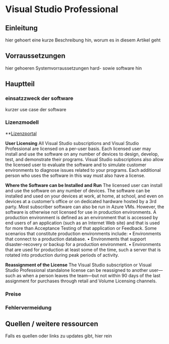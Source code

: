 # Visual Studio Professional

## Einleitung

hier gehoert eine kurze Beschreibung hin, worum es in diesem Artikel geht

## Vorraussetzungen

hier gehoeren Systemvorraussetzungen hard- sowie software hin

## Hauptteil

### einsatzzweck der software

kurzer use case der software

### Lizenzmodell

**[Lizenzportal](https://my.visualstudio.com/)

**User Licensing**
All Visual Studio subscriptions and Visual Studio Professional are licensed on a per-user basis. Each
licensed user may install and use the software on any number of devices to design, develop, test, and
demonstrate their programs. Visual Studio subscriptions also allow the licensed user to evaluate the
software and to simulate customer environments to diagnose issues related to your programs. Each
additional person who uses the software in this way must also have a license.

**Where the Software can be Installed and Run**
The licensed user can install and use the software on any number of devices. The software can be
installed and used on your devices at work, at home, at school, and even on devices at a customer’s office
or on dedicated hardware hosted by a 3rd party. Most subscriber software can also be run in Azure VMs.
However, the software is otherwise not licensed for use in production environments.
A production environment is defined as an environment that is accessed by end users of an application
(such as an Internet Web site) and that is used for more than Acceptance Testing of that application or
Feedback. Some scenarios that constitute production environments include:
• Environments that connect to a production database.
• Environments that support disaster-recovery or backup for a production environment.
• Environments that are used for production at least some of the time, such a server that is rotated
into production during peak periods of activity.

**Reassignment of the License**
The Visual Studio subscription or Visual Studio Professional standalone license can be reassigned to
another user—such as when a person leaves the team—but not within 90 days of the last assignment for
purchases through retail and Volume Licensing channels.

### Preise

### Fehlervermeidung

## Quellen / weitere ressourcen

Falls es quellen oder links zu updates gibt, hier rein
